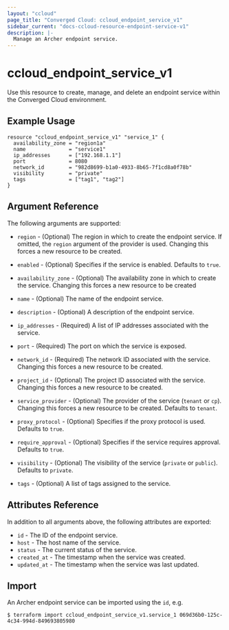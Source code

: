 ```yaml
---
layout: "ccloud"
page_title: "Converged Cloud: ccloud_endpoint_service_v1"
sidebar_current: "docs-ccloud-resource-endpoint-service-v1"
description: |-
  Manage an Archer endpoint service.
---
```


# ccloud\_endpoint\_service\_v1

Use this resource to create, manage, and delete an endpoint service within the
Converged Cloud environment.

## Example Usage

```hcl
resource "ccloud_endpoint_service_v1" "service_1" {
  availability_zone = "region1a"
  name              = "service1"
  ip_addresses      = ["192.168.1.1"]
  port              = 8080
  network_id        = "982d8699-b1a0-4933-8b65-7f1cd8a0f78b"
  visibility        = "private"
  tags              = ["tag1", "tag2"]
}
```

## Argument Reference

The following arguments are supported:

* `region` - (Optional) The region in which to create the endpoint service. If
  omitted, the `region` argument of the provider is used. Changing this forces
  a new resource to be created.

* `enabled` - (Optional) Specifies if the service is enabled. Defaults to
  `true`.

* `availability_zone` - (Optional) The availability zone in which to create the
  service. Changing this forces a new resource to be created

* `name` - (Optional) The name of the endpoint service.

* `description` - (Optional) A description of the endpoint service.

* `ip_addresses` - (Required) A list of IP addresses associated with the
  service.

* `port` - (Required) The port on which the service is exposed.

* `network_id` - (Required) The network ID associated with the service.
  Changing this forces a new resource to be created.

* `project_id` - (Optional) The project ID associated with the service.
  Changing this forces a new resource to be created.

* `service_provider` - (Optional) The provider of the service (`tenant` or
  `cp`). Changing this forces a new resource to be created. Defaults to
  `tenant`.

* `proxy_protocol` - (Optional) Specifies if the proxy protocol is used.
  Defaults to `true`.

* `require_approval` - (Optional) Specifies if the service requires approval.
  Defaults to `true`.

* `visibility` - (Optional) The visibility of the service (`private` or
  `public`). Defaults to `private`.

* `tags` - (Optional) A list of tags assigned to the service.

## Attributes Reference

In addition to all arguments above, the following attributes are exported:

* `id` - The ID of the endpoint service.
* `host` - The host name of the service.
* `status` - The current status of the service.
* `created_at` - The timestamp when the service was created.
* `updated_at` - The timestamp when the service was last updated.

## Import

An Archer endpoint service can be imported using the `id`, e.g.

```shell
$ terraform import ccloud_endpoint_service_v1.service_1 069d36b0-125c-4c34-994d-849693805980
```
